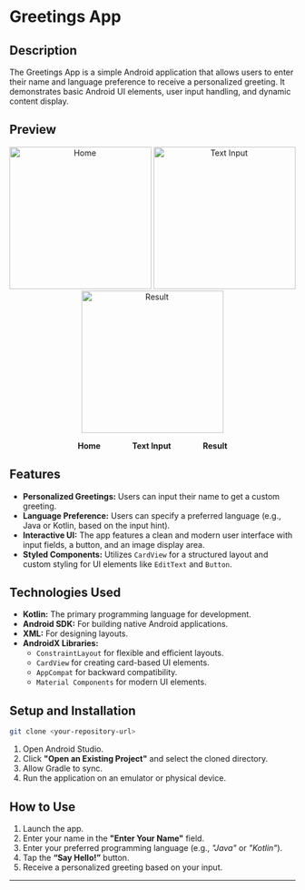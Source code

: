 
# Greetings App

## Description

The Greetings App is a simple Android application that allows users to enter their name and language preference to receive a personalized greeting.
It demonstrates basic Android UI elements, user input handling, and dynamic content display.

## Preview

<p align="center">
  <img src="screenshot1.png" alt="Home" width="250px"/>
  <img src="screenshot2.png" alt="Text Input" width="250px"/>
  <img src="screenshot3.png" alt="Result" width="250px"/>
</p>

<p align="center">
  <b>Home</b>    <b>Text Input</b>    <b>Result</b>
</p>

## Features

* **Personalized Greetings:** Users can input their name to get a custom greeting.
* **Language Preference:** Users can specify a preferred language (e.g., Java or Kotlin, based on the input hint).
* **Interactive UI:** The app features a clean and modern user interface with input fields, a button, and an image display area.
* **Styled Components:** Utilizes `CardView` for a structured layout and custom styling for UI elements like `EditText` and `Button`.

## Technologies Used

* **Kotlin:** The primary programming language for development.
* **Android SDK:** For building native Android applications.
* **XML:** For designing layouts.
* **AndroidX Libraries:**
  * `ConstraintLayout` for flexible and efficient layouts.
  * `CardView` for creating card-based UI elements.
  * `AppCompat` for backward compatibility.
  * `Material Components` for modern UI elements.

## Setup and Installation

```bash
git clone <your-repository-url>
````

1. Open Android Studio.
2. Click **"Open an Existing Project"** and select the cloned directory.
3. Allow Gradle to sync.
4. Run the application on an emulator or physical device.

## How to Use

1. Launch the app.
2. Enter your name in the **"Enter Your Name"** field.
3. Enter your preferred programming language (e.g., *"Java"* or *"Kotlin"*).
4. Tap the **“Say Hello!”** button.
5. Receive a personalized greeting based on your input.

---
